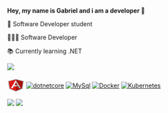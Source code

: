 <b>Hey, my name is Gabriel and i am a developer 👋</b>
<div>
  <p>🎒 Software Developer student</p>
  <p>👨🏻‍💻 Software Developer</p>
  <p>📚 Currently learning .NET</p>
</div>

<!---
<div>
  <b>What I'm working on</b>
  <p></p>
  <p></p>
  <p></p>
</div>
--->

<div>
  <a src="https://github.com/gabrielplhrs">
  <a href="https://github.com/gabrielplhrs"/><img height="128em" src="https://github-readme-stats.vercel.app/api/top-langs/?username=gabrielplhrs&layout=compact&langs_count=16&theme=radical"/></a>
  </a>
</div>
<br>
<div>  
   <a href="https://angular.io/"/><img align="center" alt="Angular" height="30" width="40" src="https://github.com/devicons/devicon/raw/master/icons/angularjs/angularjs-original.svg"></a>
   <a href="https://dotnet.microsoft.com/en-us/download"/><img align="center" alt="dotnetcore" height="30" width="40" src="https://cdn.jsdelivr.net/gh/devicons/devicon/icons/dot-net/dot-net-plain-wordmark.svg" /></a>
   <a href=""><img align="center" alt="MySql" height="30" width="40" src="https://cdn.jsdelivr.net/gh/devicons/devicon/icons/mysql/mysql-original-wordmark.svg" /></a>
   <a href="https://www.docker.com/"/><img align="center" alt="Docker" height="30" width="40" src="https://cdn.jsdelivr.net/gh/devicons/devicon/icons/docker/docker-original.svg" /></a>
   <a href="https://kubernetes.io/"/><img align="center" alt="Kubernetes" height="30" width="40" src="https://cdn.jsdelivr.net/gh/devicons/devicon/icons/kubernetes/kubernetes-plain.svg" /></a>
</div>
<br>
<div>
  <a href="https://www.linkedin.com/in/gabriel-pizzani-palhares" /><img src="https://img.shields.io/badge/LinkedIn-0077B5?style=for-the-badge&logo=linkedin&logoColor=white" /></a>
  <a href="https://twitter.com/gabrielplhrs"/><img src="https://img.shields.io/badge/Twitter-1DA1F2?style=for-the-badge&logo=twitter&logoColor=white"/></a>
</div>
